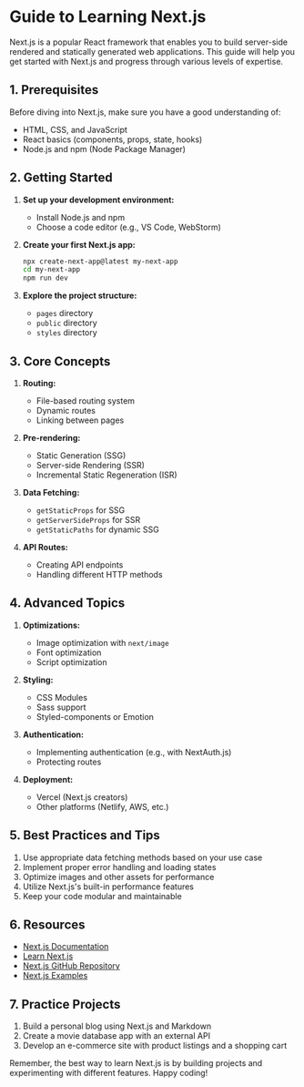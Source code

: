 # Guide to Learning Next.js

Next.js is a popular React framework that enables you to build server-side rendered and statically generated web applications. This guide will help you get started with Next.js and progress through various levels of expertise.

## 1. Prerequisites

Before diving into Next.js, make sure you have a good understanding of:

- HTML, CSS, and JavaScript
- React basics (components, props, state, hooks)
- Node.js and npm (Node Package Manager)

## 2. Getting Started

1. **Set up your development environment:**
   - Install Node.js and npm
   - Choose a code editor (e.g., VS Code, WebStorm)

2. **Create your first Next.js app:**
   ```bash
   npx create-next-app@latest my-next-app
   cd my-next-app
   npm run dev
   ```

3. **Explore the project structure:**
   - `pages` directory
   - `public` directory
   - `styles` directory

## 3. Core Concepts

1. **Routing:**
   - File-based routing system
   - Dynamic routes
   - Linking between pages

2. **Pre-rendering:**
   - Static Generation (SSG)
   - Server-side Rendering (SSR)
   - Incremental Static Regeneration (ISR)

3. **Data Fetching:**
   - `getStaticProps` for SSG
   - `getServerSideProps` for SSR
   - `getStaticPaths` for dynamic SSG

4. **API Routes:**
   - Creating API endpoints
   - Handling different HTTP methods

## 4. Advanced Topics

1. **Optimizations:**
   - Image optimization with `next/image`
   - Font optimization
   - Script optimization

2. **Styling:**
   - CSS Modules
   - Sass support
   - Styled-components or Emotion

3. **Authentication:**
   - Implementing authentication (e.g., with NextAuth.js)
   - Protecting routes

4. **Deployment:**
   - Vercel (Next.js creators)
   - Other platforms (Netlify, AWS, etc.)

## 5. Best Practices and Tips

1. Use appropriate data fetching methods based on your use case
2. Implement proper error handling and loading states
3. Optimize images and other assets for performance
4. Utilize Next.js's built-in performance features
5. Keep your code modular and maintainable

## 6. Resources

- [Next.js Documentation](https://nextjs.org/docs)
- [Learn Next.js](https://nextjs.org/learn)
- [Next.js GitHub Repository](https://github.com/vercel/next.js)
- [Next.js Examples](https://github.com/vercel/next.js/tree/canary/examples)

## 7. Practice Projects

1. Build a personal blog using Next.js and Markdown
2. Create a movie database app with an external API
3. Develop an e-commerce site with product listings and a shopping cart

Remember, the best way to learn Next.js is by building projects and experimenting with different features. Happy coding!
